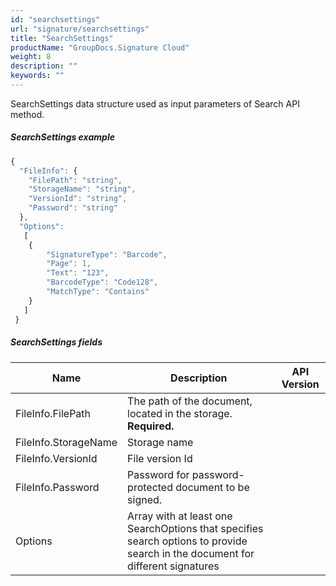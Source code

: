 ```yaml
---
id: "searchsettings"
url: "signature/searchsettings"
title: "SearchSettings"
productName: "GroupDocs.Signature Cloud"
weight: 8
description: ""
keywords: ""
---
```


SearchSettings data structure used as input parameters of Search API method.

##### SearchSettings example #####

```javascript
{
  "FileInfo": {
    "FilePath": "string",
    "StorageName": "string",
    "VersionId": "string",
    "Password": "string"
  },
  "Options":
   [
    {
        "SignatureType": "Barcode",  
        "Page": 1,
        "Text": "123",
        "BarcodeType": "Code128",
        "MatchType": "Contains"
    }
   ]
 }
```

##### SearchSettings fields #####

|Name|Description|API Version
|---|---|---
|FileInfo.FilePath|The path of the document, located in the storage. **Required.**|
|FileInfo.StorageName|Storage name|
|FileInfo.VersionId|File version Id|
|FileInfo.Password|Password for password-protected document to be signed.|
|Options|Array with at least one SearchOptions that specifies search options to provide search in the document for different signatures

